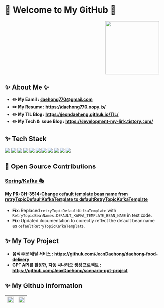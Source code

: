<h1> 👋 Welcome to My GitHub 👋</h1>

<p align="right">
  <a href="https://hits.seeyoufarm.com">
     <img src="https://hits.seeyoufarm.com/api/count/incr/badge.svg?url=https%3A%2F%2Fgithub.com%2FJeonDaehong%2FJeonDaehong%2Fhit-counter&count_bg=%238ADEF9&title_bg=%23555555&icon=&icon_color=%23E7E7E7&title=hits&edge_flat=false" width="175">
  </a>
</p>

<h2> ✨ About Me ✨ </h2> 

- **✏️ My Eamil : daehong770@gmail.com**
- **✏️ My Resume : https://daehong770.oopy.io/**
- **✏️ My TIL Blog : https://jeondaehong.github.io/TIL/**
- **✏️ My Tech & Issue Blog : https://development-my-link.tistory.com/**

<h2> ✨ Tech Stack </h2> 

  <img src="https://img.shields.io/badge/Java-007396?style=flat&logo=OpenJDK&logoColor=white"/> <img src="https://img.shields.io/badge/Spring-6DB33F?style=flat&logo=Spring&logoColor=white"/> <img src="https://img.shields.io/badge/SpringBoot-6DB33F?style=flat&logo=SpringBoot&logoColor=white"/> <img src="https://img.shields.io/badge/JavaScript-F7DF1E?style=flat&logo=JavaScript&logoColor=white"/> <img src="https://img.shields.io/badge/MySQL-4479A1?style=flat&logo=MySQL&logoColor=white"/> <img src="https://img.shields.io/badge/Redis-DC382D?style=flat&logo=Redis&logoColor=white"/> <img src="https://img.shields.io/badge/Nginx-009639?style=flat&logo=NGINX&logoColor=white"/>  <img src="https://img.shields.io/badge/Docker-2496ED?style=flat&logo=Docker&logoColor=white"/> <img src="https://img.shields.io/badge/NaverCloud-03C75A?style=flat&logo=Naver&logoColor=white"/> <img src="https://img.shields.io/badge/AWS-232F3E?style=flat&logo=AmazonAWS&logoColor=white"/> <img src="https://img.shields.io/badge/Linux-FCC624?style=flat&logo=Linux&logoColor=white"/>

<h2> 🤝 Open Source Contributions </h2> 

### [Spring/Kafka 🎭](https://github.com/spring-projects/spring-kafka)<br/>
#### [My PR: GH-3514: Change default template bean name from retryTopicDefaultKafkaTemplate to defaultRetryTopicKafkaTemplate](https://github.com/spring-projects/spring-kafka/pull/3543)
- **Fix**: Replaced `retryTopicDefaultKafkaTemplate` with `RetryTopicBeanNames.DEFAULT_KAFKA_TEMPLATE_BEAN_NAME` in test code.
- **Fix**: Updated documentation to correctly reflect the default bean name as `defaultRetryTopicKafkaTemplate`.


<h2> ✨ My Toy Project </h2>

- **음식 주문 배달 서비스 : https://github.com/JeonDaehong/daehong-food-delivery**
- **GPT API를 활용한, 자동 시나리오 생성 프로젝트 : https://github.com/JeonDaehong/scenario-gpt-project**


<h2> ✨ My Github Information </h2>

| <img src="https://github-readme-stats.vercel.app/api/top-langs/?username=Jeondaehong&layout=compact" width="100%"> | <img src="https://github-readme-stats.vercel.app/api?username=Jeondaehong&show_icons=true" width="100%"> |
|---|---|

